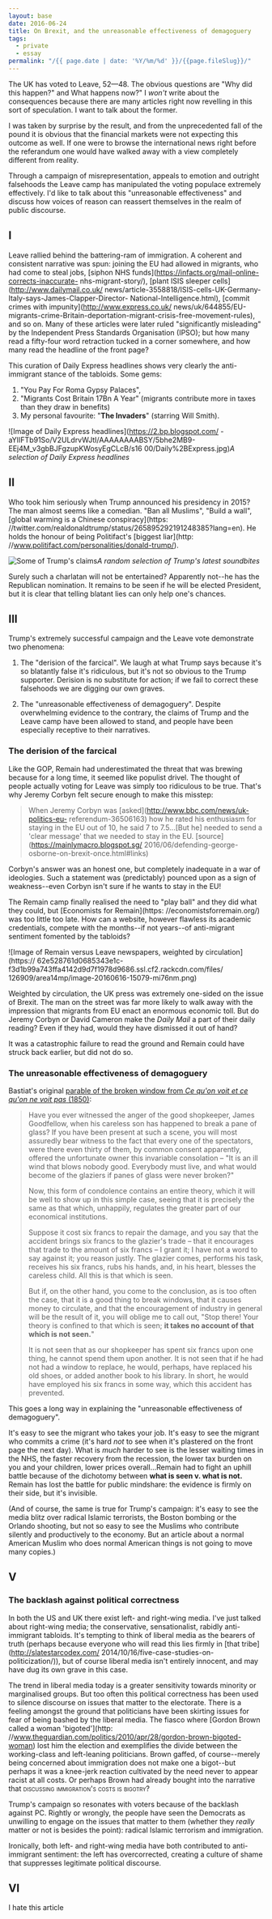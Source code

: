 ```yaml
---
layout: base
date: 2016-06-24
title: On Brexit, and the unreasonable effectiveness of demagoguery
tags:
  - private
  - essay
permalink: "/{{ page.date | date: '%Y/%m/%d' }}/{{page.fileSlug}}/"
---
```


The UK has voted to Leave, 52—48. The obvious questions are "Why did this
happen?" and What happens now?" I _won't_ write about the consequences
because there are many articles right now revelling in this sort of
speculation. I want to talk about the former.

I was taken by surprise by the result, and from the unprecedented fall of the
pound it is obvious that the financial markets were not expecting this outcome
as well. If one were to browse the international news right before the
referandum one would have walked away with a view completely different from
reality.

Through a campaign of misrepresentation, appeals to emotion and outright
falsehoods the Leave camp has manipulated the voting populace extremely
effectively. I'd like to talk about this "unreasonable effectiveness" and
discuss how voices of reason can reassert themselves in the realm of public
discourse.

## I

Leave rallied behind the battering-ram of immigration. A coherent and consistent
narrative was spun: joining the EU had allowed in migrants, who had come to steal jobs,
[siphon NHS funds](https://infacts.org/mail-online-corrects-inaccurate-
nhs-migrant-story/), [plant ISIS sleeper cells](http://www.dailymail.co.uk/
news/article-3558818/ISIS-cells-UK-Germany-Italy-says-James-Clapper-Director-
National-Intelligence.html), [commit crimes with impunity](http://www.express.co.uk/
news/uk/644855/EU-migrants-crime-Britain-deportation-migrant-crisis-free-movement-rules),
and so on. Many of these articles were later ruled "significantly misleading" by the
Independent Press Standards Organisation (IPSO); but how many read a fifty-four
word retraction tucked in a corner somewhere, and how many read the
headline of the front page?

This curation of Daily Express headlines shows very clearly the anti-immigrant
stance of the tabloids. Some gems:

1. "You Pay For Roma Gypsy Palaces",
2. "Migrants Cost Britain 17Bn A Year" (migrants contribute more in taxes than they
   draw in benefits)
3. My personal favourite: "**The Invaders**" (starring Will
   Smith).

![Image of Daily Express headlines](https://2.bp.blogspot.com/
-aYIIFTb91So/V2ULdrvWJtI/AAAAAAAABSY/5bhe2MB9-EEj4M_v3gbBJFgzupKWosyEgCLcB/s16
00/Daily%2BExpress.jpg)_A selection of Daily Express headlines_

## II

Who took him seriously when Trump announced his presidency in 2015? The man
almost seems like a comedian. "Ban all Muslims",
"Build a wall", [global warming is a Chinese conspiracy](https:
//twitter.com/realdonaldtrump/status/265895292191248385?lang=en).
He holds the honour of being Politifact's [biggest liar](http:
//www.politifact.com/personalities/donald-trump/).

![Some of Trump's claims](/img/trump_on_fire.png)_A random selection of
Trump's latest soundbites_

Surely such a charlatan will not be entertained? Apparently not--he has the
Republican nomination. It remains to be seen if he will be elected President,
but it is clear that telling blatant lies can only help one's chances.

## III

Trump's extremely successful campaign and the Leave vote demonstrate two
phenomena:

1. The "derision of the farcical".
   We laugh at what Trump says because it's so blatantly false it's ridiculous,
   but it's not so obvious to the Trump supporter.
   Derision is no substitute for action;
   if we fail to correct these falsehoods we are digging our own graves.

2. The "unreasonable effectiveness of demagoguery".
   Despite overwhelming evidence to the contrary, the claims of Trump and the
   Leave camp have been allowed to stand, and people have been especially receptive
   to their narratives.

### The derision of the farcical

Like the GOP, Remain had underestimated the threat that was brewing because for
a long time, it seemed like populist drivel. The thought of people actually
voting for Leave was simply too ridiculous to be true. That's why Jeremy Corbyn
felt secure enough to make this misstep:

> When Jeremy Corbyn was [asked](http://www.bbc.com/news/uk-politics-eu-
> referendum-36506163) how he rated his enthusiasm for staying in the EU out of
> 10, he said 7 to 7.5...[But he] needed to send a 'clear message' that we needed
> to stay in the EU. [source](https://mainlymacro.blogspot.sg/
> 2016/06/defending-george-osborne-on-brexit-once.html#links)

Corbyn's answer was an honest one, but completely inadequate in a war of ideologies.
Such a statement was (predictably) pounced upon as a sign of weakness--even Corbyn isn't
sure if he wants to stay in the EU!

The Remain camp finally realised the need to "play ball" and they did what they could,
but [Economists for Remain](https:
//economistsforremain.org/) was too little too late. How can a website, however
flawless its academic credentials, compete with the months--if not years--of
anti-migrant sentiment fomented by the tabloids?

![Image of Remain versus Leave newspapers, weighted by circulation](https://
62e528761d0685343e1c-f3d1b99a743ffa4142d9d7f1978d9686.ssl.cf2.rackcdn.com/files/
126909/area14mp/image-20160616-15079-mi76nm.png)

Weighted by circulation, the UK press was extremely one-sided on the issue of
Brexit. The man on the street was far more likely to walk away with the
impression that migrants from EU enact an enormous economic toll. But do
Jeremy Corbyn or David Cameron make the _Daily Mail_ a part of their daily
reading? Even if they had, would they have dismissed it out of hand?

It was a catastrophic failure to read the ground and Remain could have
struck back earlier, but did not do so.

### The unreasonable effectiveness of demagoguery

Bastiat's original [parable of the broken window from _Ce qu'on voit et ce qu'on
ne voit pas_ (1850)](https://en.wikipedia.org/wiki/Parable_of_the_broken_window):

> Have you ever witnessed the anger of the good shopkeeper, James Goodfellow, when his careless son has happened to break a pane of glass? If you have been present at such a scene, you will most assuredly bear witness to the fact that every one of the spectators, were there even thirty of them, by common consent apparently, offered the unfortunate owner this invariable consolation – "It is an ill wind that blows nobody good. Everybody must live, and what would become of the glaziers if panes of glass were never broken?"
>
> Now, this form of condolence contains an entire theory, which it will be well to show up in this simple case, seeing that it is precisely the same as that which, unhappily, regulates the greater part of our economical institutions.
>
> Suppose it cost six francs to repair the damage, and you say that the accident brings six francs to the glazier's trade – that it encourages that trade to the amount of six francs – I grant it; I have not a word to say against it; you reason justly. The glazier comes, performs his task, receives his six francs, rubs his hands, and, in his heart, blesses the careless child. All this is that which is seen.
>
> But if, on the other hand, you come to the conclusion, as is too often the case, that it is a good thing to break windows, that it causes money to circulate, and that the encouragement of industry in general will be the result of it, you will oblige me to call out, "Stop there! Your theory is confined to that which is seen; **it takes no account of that which is not seen.**"
>
> It is not seen that as our shopkeeper has spent six francs upon one thing, he cannot spend them upon another. It is not seen that if he had not had a window to replace, he would, perhaps, have replaced his old shoes, or added another book to his library. In short, he would have employed his six francs in some way, which this accident has prevented.

This goes a long way in explaining the "unreasonable
effectiveness of demagoguery".

It's easy to see the migrant who takes your job. It's easy to
see the migrant who commits a crime (it's hard _not_ to see when it's
plastered on the front page the next day). What is _much_ harder to see is
the lesser waiting times in the NHS, the faster recovery from the recession, the
lower tax burden on you and your children, lower prices overall...Remain had to
fight an uphill battle because of the dichotomy between **what is seen v. what is
not.** Remain has lost the battle for public mindshare: the evidence
is firmly on their side, but it's invisible.

(And of course, the same is true for Trump's campaign:
it's easy to see the media blitz over
radical Islamic terrorists, the Boston bombing or the Orlando shooting, but
not so easy to see the Muslims who contribute silently and productively to the
economy. But an article about a normal American Muslim who does normal
American things is not going to move many copies.)

## V

### The backlash against political correctness

In both the US and UK there exist left- and right-wing media. I've just talked about
right-wing media; the conservative, sensationalist, rabidly anti-immigrant tabloids.
It's tempting
to think of liberal media as the bearers of truth (perhaps because everyone who
will read this lies firmly in [that tribe](http://slatestarcodex.com/
2014/10/16/five-case-studies-on-politicization/)),
but of course liberal media isn't entirely innocent, and may have dug its own
grave in this case.

The trend in liberal media today is a greater sensitivity towards minority or
marginalised groups. But too often this political correctness has been
used to silence discourse on issues that matter to the electorate.
There is a feeling amongst the
ground that politicians have been skirting issues for fear of being bashed by
the liberal media.
The fiasco where [Gordon Brown called a woman 'bigoted'](http:
//www.theguardian.com/politics/2010/apr/28/gordon-brown-bigoted-woman) lost him
the election and exemplifies the divide between the working-class and left-leaning politicians. Brown gaffed, of course--merely being concerned about immigration does not
make one a bigot--but perhaps it was a knee-jerk reaction cultivated by the
need never to appear racist at all costs. Or perhaps Brown had already bought
into the narrative that <span style="font-variant: small-caps">discussing
immigration's costs is bigotry</span>?

Trump's campaign so resonates with voters because of the backlash against
PC. Rightly or wrongly, the people have seen the Democrats as unwilling to
engage on the issues that matter to them (whether they _really_ matter or not
is besides the point): radical Islamic terrorism and
immigration.

Ironically, both left- and right-wing media have both contributed to
anti-immigrant sentiment: the left has overcorrected,
creating a culture of shame that suppresses legitimate political discourse.

## VI

I hate this article
